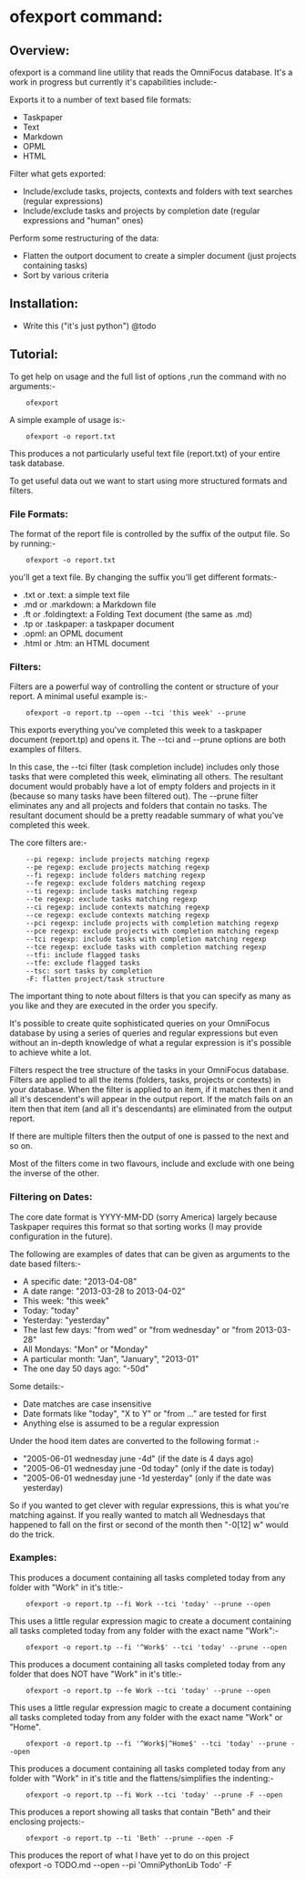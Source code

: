 # ofexport command:
## Overview:

ofexport is a command line utility that reads the OmniFocus database. It's a work in progress but currently it's capabilities include:-

Exports it to a number of text based file formats:

- Taskpaper
- Text
- Markdown
- OPML
- HTML

Filter what gets exported:

- Include/exclude tasks, projects, contexts and folders with text searches (regular expressions)
- Include/exclude tasks and projects by completion date (regular expressions and "human" ones)

Perform some restructuring of the data:

- Flatten the outport document to create a simpler document (just projects containing tasks)
- Sort by various criteria

## Installation:
		
- Write this ("it's just python") @todo

## Tutorial:
		
To get help on usage and the full list of options ,run the command with no arguments:-

        ofexport
             
A simple example of usage is:-

        ofexport -o report.txt

This produces a not particularly useful text file (report.txt) of your entire task database.

To get useful data out we want to start using more structured formats and filters.

### File Formats:

The format of the report file is controlled by the suffix of the output file. So by running:-

        ofexport -o report.txt

you'll get a text file. By changing the suffix you'll get different formats:-
- .txt or .text: a simple text file
- .md or .markdown: a Markdown file
- .ft or .foldingtext: a Folding Text document (the same as .md)
- .tp or .taskpaper: a taskpaper document
- .opml: an OPML document
- .html or .htm: an HTML document			 

### Filters:

Filters are a powerful way of controlling the content or structure of your report. A minimal useful example is:-

        ofexport -o report.tp --open --tci 'this week' --prune

This exports everything you've completed this week to a taskpaper document (report.tp) and opens it. The --tci and --prune options are both examples of filters.

In this case, the --tci filter (task completion include) includes only those tasks that were completed this week, eliminating all others. The resultant document would probably have a lot of empty folders and projects in it (because so many tasks have been filtered out). The  --prune filter eliminates any and all projects and folders that contain no tasks. The resultant document should be a pretty readable summary of what you've completed this week.

The core filters are:-

        --pi regexp: include projects matching regexp
        --pe regexp: exclude projects matching regexp
        --fi regexp: include folders matching regexp
        --fe regexp: exclude folders matching regexp
        --ti regexp: include tasks matching regexp
        --te regexp: exclude tasks matching regexp
        --ci regexp: include contexts matching regexp
        --ce regexp: exclude contexts matching regexp
        --pci regexp: include projects with completion matching regexp
        --pce regexp: exclude projects with completion matching regexp
        --tci regexp: include tasks with completion matching regexp
        --tce regexp: exclude tasks with completion matching regexp
        --tfi: include flagged tasks
        --tfe: exclude flagged tasks
        --tsc: sort tasks by completion
        -F: flatten project/task structure

The important thing to note about filters is that you can specify as many as you like and they are executed in the order you specify.

It's possible to create quite sophisticated queries on your OmniFocus database by using a series of queries and regular expressions but even without an in-depth knowledge of what a regular expression is it's possible to achieve white a lot.

Filters respect the tree structure of the tasks in your OmniFocus database. Filters are applied to all the items (folders, tasks, projects or contexts) in your database. When the filter is applied to an item, if it matches then it and all it's descendent's will appear in the output report. If the match fails on an item then that item (and all it's descendants) are eliminated from the output report.

If there are multiple filters then the output of one is passed to the next and so on.

Most of the filters come in two flavours, include and exclude with one being the inverse of the other.

### Filtering on Dates:

The core date format is YYYY-MM-DD (sorry America) largely because Taskpaper requires this format so that sorting works (I may provide configuration in the future).

The following are examples of dates that can be given as arguments to the date based filters:-

- A specific date: "2013-04-08"
- A date range: "2013-03-28 to 2013-04-02"
- This week: "this week"
- Today: "today"
- Yesterday: "yesterday"
- The last few days: "from wed" or "from wednesday" or "from 2013-03-28"
- All Mondays: "Mon" or "Monday"
- A particular month: "Jan", "January", "2013-01"
- The one day 50 days ago: "-50d"

Some details:-

- Date matches are case insensitive
- Date formats like "today", "X to Y" or "from …" are tested for first
- Anything else is assumed to be a regular expression

Under the hood item dates are converted to the following format :-

- "2005-06-01 wednesday june -4d" (if the date is 4 days ago)
- "2005-06-01 wednesday june -0d today" (only if the date is today)
- "2005-06-01 wednesday june -1d yesterday" (only if the date was yesterday)

So if you wanted to get clever with regular expressions, this is what you're matching against. If you really wanted to match all Wednesdays that happened to fall on the first or second of the month then "-0[12] w" would do the trick.
			
### Examples:

This produces a document containing all tasks completed today from any folder with "Work" in it's title:-
	
        ofexport -o report.tp --fi Work --tci 'today' --prune --open
	
This uses a little regular expression magic to create a document containing all tasks completed today from any folder with the exact name "Work":-
	
        ofexport -o report.tp --fi '^Work$' --tci 'today' --prune --open
	
This produces a document containing all tasks completed today from any folder that does NOT have "Work" in it's title:-
	
        ofexport -o report.tp --fe Work --tci 'today' --prune --open

This uses a little regular expression magic to create a document containing all tasks completed today from any folder with the exact name "Work" or "Home".
	
        ofexport -o report.tp --fi '^Work$|^Home$' --tci 'today' --prune --open

This produces a document containing all tasks completed today from any folder with "Work" in it's title and the flattens/simplifies the indenting:-
	
        ofexport -o report.tp --fi Work --tci 'today' --prune -F --open

This produces a report showing all tasks that contain "Beth" and their enclosing projects:-
			
        ofexport -o report.tp --ti 'Beth' --prune --open -F

This produces the report of what I have yet to do on this project			
        ofexport -o TODO.md --open --pi 'OmniPythonLib Todo' -F

